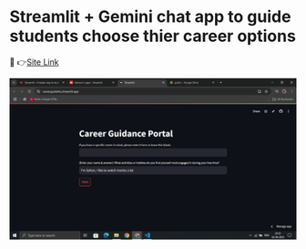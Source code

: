 # Streamlit + Gemini chat app to guide students choose thier career options

🔗 👉[Site Link](https://careerguide4u.streamlit.app/)

![home](https://github.com/Pramod-325/CareerGuidance/blob/main/Screenshot%20(597).png)
